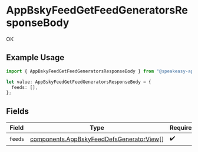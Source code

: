 # AppBskyFeedGetFeedGeneratorsResponseBody

OK

## Example Usage

```typescript
import { AppBskyFeedGetFeedGeneratorsResponseBody } from "@speakeasy-api/bluesky/models/operations";

let value: AppBskyFeedGetFeedGeneratorsResponseBody = {
  feeds: [],
};
```

## Fields

| Field                                                                                                | Type                                                                                                 | Required                                                                                             | Description                                                                                          |
| ---------------------------------------------------------------------------------------------------- | ---------------------------------------------------------------------------------------------------- | ---------------------------------------------------------------------------------------------------- | ---------------------------------------------------------------------------------------------------- |
| `feeds`                                                                                              | [components.AppBskyFeedDefsGeneratorView](../../models/components/appbskyfeeddefsgeneratorview.md)[] | :heavy_check_mark:                                                                                   | N/A                                                                                                  |